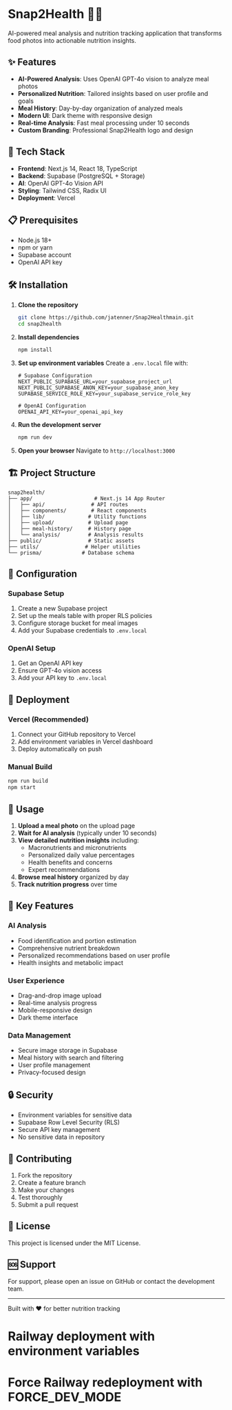 # Snap2Health 🍎📸

AI-powered meal analysis and nutrition tracking application that transforms food photos into actionable nutrition insights.

## ✨ Features

- **AI-Powered Analysis**: Uses OpenAI GPT-4o vision to analyze meal photos
- **Personalized Nutrition**: Tailored insights based on user profile and goals
- **Meal History**: Day-by-day organization of analyzed meals
- **Modern UI**: Dark theme with responsive design
- **Real-time Analysis**: Fast meal processing under 10 seconds
- **Custom Branding**: Professional Snap2Health logo and design

## 🚀 Tech Stack

- **Frontend**: Next.js 14, React 18, TypeScript
- **Backend**: Supabase (PostgreSQL + Storage)
- **AI**: OpenAI GPT-4o Vision API
- **Styling**: Tailwind CSS, Radix UI
- **Deployment**: Vercel

## 📋 Prerequisites

- Node.js 18+ 
- npm or yarn
- Supabase account
- OpenAI API key

## 🛠️ Installation

1. **Clone the repository**
   ```bash
   git clone https://github.com/jatenner/Snap2Healthmain.git
   cd snap2health
   ```

2. **Install dependencies**
   ```bash
   npm install
   ```

3. **Set up environment variables**
   Create a `.env.local` file with:
   ```env
   # Supabase Configuration
   NEXT_PUBLIC_SUPABASE_URL=your_supabase_project_url
   NEXT_PUBLIC_SUPABASE_ANON_KEY=your_supabase_anon_key
   SUPABASE_SERVICE_ROLE_KEY=your_supabase_service_role_key

   # OpenAI Configuration
   OPENAI_API_KEY=your_openai_api_key
   ```

4. **Run the development server**
   ```bash
   npm run dev
   ```

5. **Open your browser**
   Navigate to `http://localhost:3000`

## 🏗️ Project Structure

```
snap2health/
├── app/                    # Next.js 14 App Router
│   ├── api/               # API routes
│   ├── components/        # React components
│   ├── lib/              # Utility functions
│   ├── upload/           # Upload page
│   ├── meal-history/     # History page
│   └── analysis/         # Analysis results
├── public/               # Static assets
├── utils/               # Helper utilities
└── prisma/             # Database schema
```

## 🔧 Configuration

### Supabase Setup
1. Create a new Supabase project
2. Set up the meals table with proper RLS policies
3. Configure storage bucket for meal images
4. Add your Supabase credentials to `.env.local`

### OpenAI Setup
1. Get an OpenAI API key
2. Ensure GPT-4o vision access
3. Add your API key to `.env.local`

## 🚀 Deployment

### Vercel (Recommended)
1. Connect your GitHub repository to Vercel
2. Add environment variables in Vercel dashboard
3. Deploy automatically on push

### Manual Build
```bash
npm run build
npm start
```

## 📱 Usage

1. **Upload a meal photo** on the upload page
2. **Wait for AI analysis** (typically under 10 seconds)
3. **View detailed nutrition insights** including:
   - Macronutrients and micronutrients
   - Personalized daily value percentages
   - Health benefits and concerns
   - Expert recommendations
4. **Browse meal history** organized by day
5. **Track nutrition progress** over time

## 🎯 Key Features

### AI Analysis
- Food identification and portion estimation
- Comprehensive nutrient breakdown
- Personalized recommendations based on user profile
- Health insights and metabolic impact

### User Experience
- Drag-and-drop image upload
- Real-time analysis progress
- Mobile-responsive design
- Dark theme interface

### Data Management
- Secure image storage in Supabase
- Meal history with search and filtering
- User profile management
- Privacy-focused design

## 🔒 Security

- Environment variables for sensitive data
- Supabase Row Level Security (RLS)
- Secure API key management
- No sensitive data in repository

## 🤝 Contributing

1. Fork the repository
2. Create a feature branch
3. Make your changes
4. Test thoroughly
5. Submit a pull request

## 📄 License

This project is licensed under the MIT License.

## 🆘 Support

For support, please open an issue on GitHub or contact the development team.

---

Built with ❤️ for better nutrition tracking

<!-- ✅ ALL MODULE RESOLUTION ISSUES FIXED - PRODUCTION BUILD SUCCESSFUL -->
# Railway deployment with environment variables

<!-- Railway deployment trigger with env vars -->
# Force Railway redeployment with FORCE_DEV_MODE

<!-- Railway deployment trigger with FORCE_DEV_MODE bypass enabled -->
<!-- Deployment timestamp: 2024-01-XX -->
